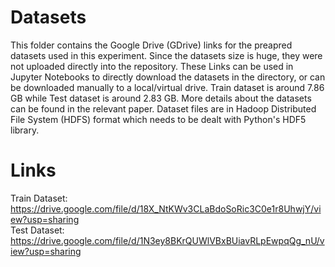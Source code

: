 # Datasets
This folder contains the Google Drive (GDrive) links for the preapred datasets used in this experiment. Since the datasets size is huge, they were not uploaded directly into the repository. These Links can be used in Jupyter Notebooks to directly download the datasets in the directory, or can be downloaded manually to a local/virtual drive. Train dataset is around 7.86 GB while Test dataset is around 2.83 GB. More details about the datasets can be found in the relevant paper. Dataset files are in Hadoop Distributed File System (HDFS) format which needs to be dealt with Python's HDF5 library.  

# Links
Train Dataset: https://drive.google.com/file/d/18X_NtKWv3CLaBdoSoRic3C0e1r8UhwjY/view?usp=sharing  
Test Dataset: https://drive.google.com/file/d/1N3ey8BKrQUWlVBxBUiavRLpEwpqQg_nU/view?usp=sharing
